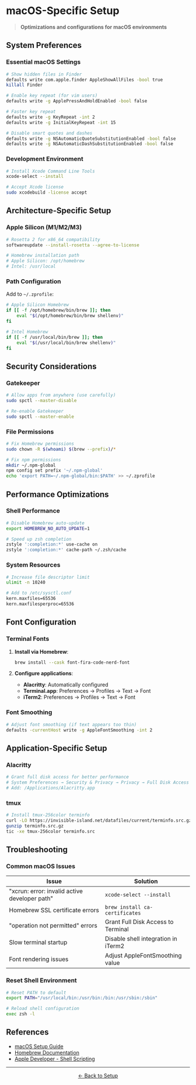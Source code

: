 # macOS-Specific Setup

> **Optimizations and configurations for macOS environments**

## System Preferences

### Essential macOS Settings

```bash
# Show hidden files in Finder
defaults write com.apple.finder AppleShowAllFiles -bool true
killall Finder

# Enable key repeat (for vim users)
defaults write -g ApplePressAndHoldEnabled -bool false

# Faster key repeat
defaults write -g KeyRepeat -int 2
defaults write -g InitialKeyRepeat -int 15

# Disable smart quotes and dashes
defaults write -g NSAutomaticQuoteSubstitutionEnabled -bool false
defaults write -g NSAutomaticDashSubstitutionEnabled -bool false
```

### Development Environment

```bash
# Install Xcode Command Line Tools
xcode-select --install

# Accept Xcode license
sudo xcodebuild -license accept
```

## Architecture-Specific Setup

### Apple Silicon (M1/M2/M3)

```bash
# Rosetta 2 for x86_64 compatibility
softwareupdate --install-rosetta --agree-to-license

# Homebrew installation path
# Apple Silicon: /opt/homebrew
# Intel: /usr/local
```

### Path Configuration

Add to `~/.zprofile`:

```bash
# Apple Silicon Homebrew
if [[ -f /opt/homebrew/bin/brew ]]; then
    eval "$(/opt/homebrew/bin/brew shellenv)"
fi

# Intel Homebrew
if [[ -f /usr/local/bin/brew ]]; then
    eval "$(/usr/local/bin/brew shellenv)"
fi
```

## Security Considerations

### Gatekeeper

```bash
# Allow apps from anywhere (use carefully)
sudo spctl --master-disable

# Re-enable Gatekeeper
sudo spctl --master-enable
```

### File Permissions

```bash
# Fix Homebrew permissions
sudo chown -R $(whoami) $(brew --prefix)/*

# Fix npm permissions
mkdir ~/.npm-global
npm config set prefix '~/.npm-global'
echo 'export PATH=~/.npm-global/bin:$PATH' >> ~/.zprofile
```

## Performance Optimizations

### Shell Performance

```bash
# Disable Homebrew auto-update
export HOMEBREW_NO_AUTO_UPDATE=1

# Speed up zsh completion
zstyle ':completion:*' use-cache on
zstyle ':completion:*' cache-path ~/.zsh/cache
```

### System Resources

```bash
# Increase file descriptor limit
ulimit -n 10240

# Add to /etc/sysctl.conf
kern.maxfiles=65536
kern.maxfilesperproc=65536
```

## Font Configuration

### Terminal Fonts

1. **Install via Homebrew**:

   ```bash
   brew install --cask font-fira-code-nerd-font
   ```

2. **Configure applications**:
   - **Alacritty**: Automatically configured
   - **Terminal.app**: Preferences → Profiles → Text → Font
   - **iTerm2**: Preferences → Profiles → Text → Font

### Font Smoothing

```bash
# Adjust font smoothing (if text appears too thin)
defaults -currentHost write -g AppleFontSmoothing -int 2
```

## Application-Specific Setup

### Alacritty

```bash
# Grant full disk access for better performance
# System Preferences → Security & Privacy → Privacy → Full Disk Access
# Add: /Applications/Alacritty.app
```

### tmux

```bash
# Install tmux-256color terminfo
curl -LO https://invisible-island.net/datafiles/current/terminfo.src.gz
gunzip terminfo.src.gz
tic -xe tmux-256color terminfo.src
```

## Troubleshooting

### Common macOS Issues

| Issue                                         | Solution                            |
| --------------------------------------------- | ----------------------------------- |
| "xcrun: error: invalid active developer path" | `xcode-select --install`            |
| Homebrew SSL certificate errors               | `brew install ca-certificates`      |
| "operation not permitted" errors              | Grant Full Disk Access to Terminal  |
| Slow terminal startup                         | Disable shell integration in iTerm2 |
| Font rendering issues                         | Adjust AppleFontSmoothing value     |

### Reset Shell Environment

```bash
# Reset PATH to default
export PATH="/usr/local/bin:/usr/bin:/bin:/usr/sbin:/sbin"

# Reload shell configuration
exec zsh -l
```

## References

- [macOS Setup Guide](https://sourabhbajaj.com/mac-setup/)
- [Homebrew Documentation](https://docs.brew.sh)
- [Apple Developer - Shell Scripting](https://developer.apple.com/library/archive/documentation/OpenSource/Conceptual/ShellScripting/)

---

<p align="center">
  <a href="README.md">← Back to Setup</a>
</p>
